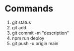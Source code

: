 # Commands
1. git status
2. git add .
3. git commit -m "description"
4. npm run deploy
5. git push -u origin main